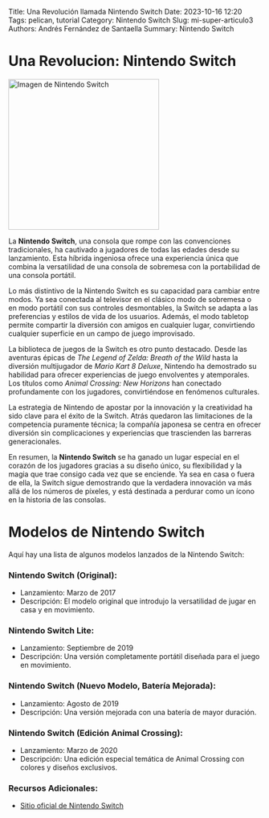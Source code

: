 Title: Una Revolución llamada Nintendo Switch
Date: 2023-10-16 12:20
Tags: pelican, tutorial
Category: Nintendo Switch
Slug: mi-super-articulo3
Authors: Andrés Fernández de Santaella
Summary: Nintendo Switch

# Una Revolucion: Nintendo Switch

<img src="/images/switch.jpg" alt="Imagen de Nintendo Switch" width="300"/>

La **Nintendo Switch**, una consola que rompe con las convenciones tradicionales, ha cautivado a jugadores de todas las edades desde su lanzamiento. Esta híbrida ingeniosa ofrece una experiencia única que combina la versatilidad de una consola de sobremesa con la portabilidad de una consola portátil.

Lo más distintivo de la Nintendo Switch es su capacidad para cambiar entre modos. Ya sea conectada al televisor en el clásico modo de sobremesa o en modo portátil con sus controles desmontables, la Switch se adapta a las preferencias y estilos de vida de los usuarios. Además, el modo tabletop permite compartir la diversión con amigos en cualquier lugar, convirtiendo cualquier superficie en un campo de juego improvisado.

La biblioteca de juegos de la Switch es otro punto destacado. Desde las aventuras épicas de *The Legend of Zelda: Breath of the Wild* hasta la diversión multijugador de *Mario Kart 8 Deluxe*, Nintendo ha demostrado su habilidad para ofrecer experiencias de juego envolventes y atemporales. Los títulos como *Animal Crossing: New Horizons* han conectado profundamente con los jugadores, convirtiéndose en fenómenos culturales.

La estrategia de Nintendo de apostar por la innovación y la creatividad ha sido clave para el éxito de la Switch. Atrás quedaron las limitaciones de la competencia puramente técnica; la compañía japonesa se centra en ofrecer diversión sin complicaciones y experiencias que trascienden las barreras generacionales.

En resumen, la **Nintendo Switch** se ha ganado un lugar especial en el corazón de los jugadores gracias a su diseño único, su flexibilidad y la magia que trae consigo cada vez que se enciende. Ya sea en casa o fuera de ella, la Switch sigue demostrando que la verdadera innovación va más allá de los números de píxeles, y está destinada a perdurar como un ícono en la historia de las consolas.


# Modelos de Nintendo Switch

Aquí hay una lista de algunos modelos lanzados de la Nintendo Switch:

### **Nintendo Switch (Original):**
- Lanzamiento: Marzo de 2017
- Descripción: El modelo original que introdujo la versatilidad de jugar en casa y en movimiento.

### **Nintendo Switch Lite:**
- Lanzamiento: Septiembre de 2019
- Descripción: Una versión completamente portátil diseñada para el juego en movimiento.

### **Nintendo Switch (Nuevo Modelo, Batería Mejorada):**
- Lanzamiento: Agosto de 2019
- Descripción: Una versión mejorada con una batería de mayor duración.

### **Nintendo Switch (Edición Animal Crossing):**
- Lanzamiento: Marzo de 2020
- Descripción: Una edición especial temática de Animal Crossing con colores y diseños exclusivos.

### Recursos Adicionales:
- [Sitio oficial de Nintendo Switch](https://www.nintendo.com/switch/)




